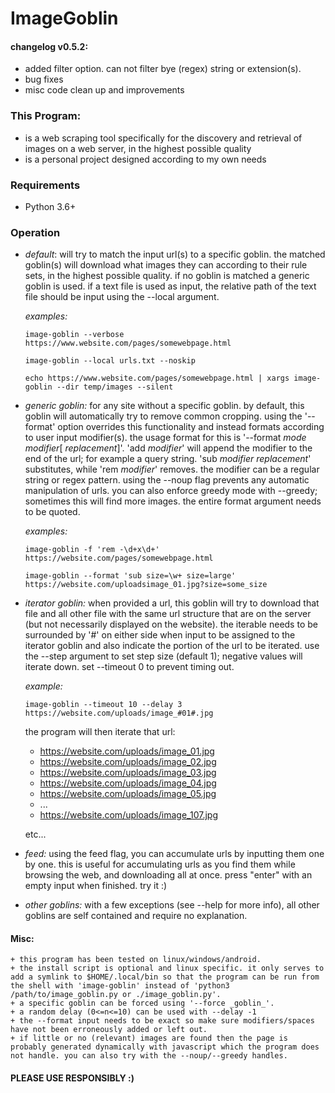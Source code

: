 # ImageGoblin

#### changelog v0.5.2:
+ added filter option. can not filter bye (regex) string or extension(s).
+ bug fixes
+ misc code clean up and improvements

### This Program:
+ is a web scraping tool specifically for the discovery and retrieval of images on a web server, in the highest possible quality
+ is a personal project designed according to my own needs

### Requirements
+ Python 3.6+

### Operation
+ *default*: will try to match the input url(s) to a specific goblin. the matched goblin(s) will download what images they can according to their rule sets, in the highest possible quality. if no goblin is matched a generic goblin is used. if a text file is used as input, the relative path of the text file should be input using the --local argument.

	*examples:*

	```
	image-goblin --verbose https://www.website.com/pages/somewebpage.html

	image-goblin --local urls.txt --noskip

	echo https://www.website.com/pages/somewebpage.html | xargs image-goblin --dir temp/images --silent
	```

+ *generic goblin:* for any site without a specific goblin. by default, this goblin will automatically try to remove common cropping. using the '--format' option overrides this functionality and instead formats according to user input modifier(s). the usage format for this is '--format _mode_ _modifier_[ _replacement_]'. 'add _modifier_' will append the modifier to the end of the url; for example a query string. 'sub _modifier_ _replacement_' substitutes, while 'rem _modifier_' removes. the modifier can be a regular string or regex pattern. using the --noup flag prevents any automatic manipulation of urls. you can also enforce greedy mode with --greedy; sometimes this will find more images. the entire format argument needs to be quoted.

	*examples:*

	```
	image-goblin -f 'rem -\d+x\d+' https://website.com/pages/somewebpage.html

	image-goblin --format 'sub size=\w+ size=large' https://website.com/uploadsimage_01.jpg?size=some_size
	```

+ *iterator goblin:* when provided a url, this goblin will try to download that file and all other file with the same url structure that are on the server (but not necessarily displayed on the website). the iterable needs to be surrounded by '#' on either side when input to be assigned to the iterator goblin and also indicate the portion of the url to be iterated. use the --step argument to set step size (default 1); negative values will iterate down. set --timeout 0 to prevent timing out.

	*example:*

	```
	image-goblin --timeout 10 --delay 3 https://website.com/uploads/image_#01#.jpg
	```

	the program will then iterate that url:

	* https://website.com/uploads/image_01.jpg
	* https://website.com/uploads/image_02.jpg
	* https://website.com/uploads/image_03.jpg
	* https://website.com/uploads/image_04.jpg
	* https://website.com/uploads/image_05.jpg
	* ...
	* https://website.com/uploads/image_107.jpg

	etc...

+ *feed:* using the feed flag, you can accumulate urls by inputting them one by one. this is useful for accumulating urls as you find them while browsing the web, and downloading all at once. press "enter" with an empty input when finished. try it :)

+ *other goblins:* with a few exceptions (see --help for more info), all other goblins are self contained and require no explanation.

#### Misc:
	+ this program has been tested on linux/windows/android.
	+ the install script is optional and linux specific. it only serves to add a symlink to $HOME/.local/bin so that the program can be run from the shell with 'image-goblin' instead of 'python3 /path/to/image_goblin.py or ./image_goblin.py'.
	+ a specific goblin can be forced using '--force _goblin_'.
	+ a random delay (0<=n<=10) can be used with --delay -1
	+ the --format input needs to be exact so make sure modifiers/spaces have not been erroneously added or left out.
	+ if little or no (relevant) images are found then the page is probably generated dynamically with javascript which the program does not handle. you can also try with the --noup/--greedy handles.


#### PLEASE USE RESPONSIBLY :)
